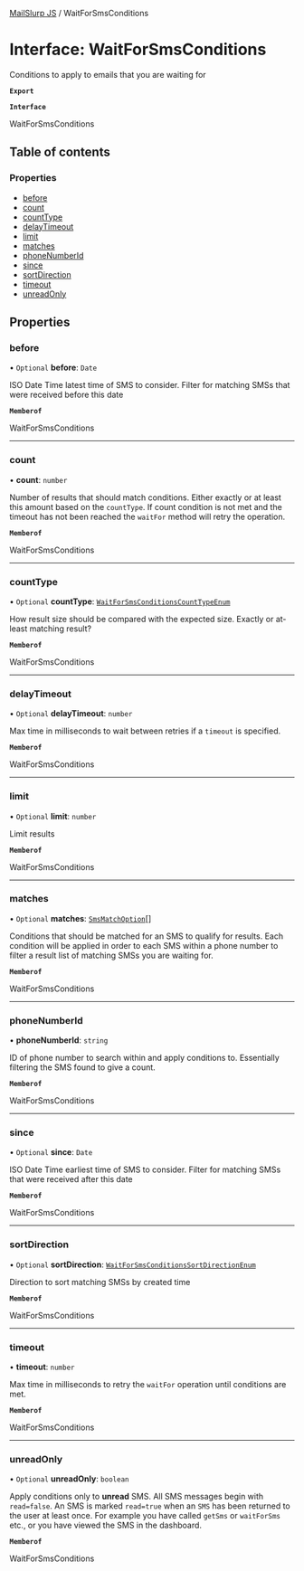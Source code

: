 [MailSlurp JS](../README.md) / WaitForSmsConditions

# Interface: WaitForSmsConditions

Conditions to apply to emails that you are waiting for

**`Export`**

**`Interface`**

WaitForSmsConditions

## Table of contents

### Properties

- [before](WaitForSmsConditions.md#before)
- [count](WaitForSmsConditions.md#count)
- [countType](WaitForSmsConditions.md#counttype)
- [delayTimeout](WaitForSmsConditions.md#delaytimeout)
- [limit](WaitForSmsConditions.md#limit)
- [matches](WaitForSmsConditions.md#matches)
- [phoneNumberId](WaitForSmsConditions.md#phonenumberid)
- [since](WaitForSmsConditions.md#since)
- [sortDirection](WaitForSmsConditions.md#sortdirection)
- [timeout](WaitForSmsConditions.md#timeout)
- [unreadOnly](WaitForSmsConditions.md#unreadonly)

## Properties

### before

• `Optional` **before**: `Date`

ISO Date Time latest time of SMS to consider. Filter for matching SMSs that were received before this date

**`Memberof`**

WaitForSmsConditions

___

### count

• **count**: `number`

Number of results that should match conditions. Either exactly or at least this amount based on the `countType`. If count condition is not met and the timeout has not been reached the `waitFor` method will retry the operation.

**`Memberof`**

WaitForSmsConditions

___

### countType

• `Optional` **countType**: [`WaitForSmsConditionsCountTypeEnum`](../enums/WaitForSmsConditionsCountTypeEnum.md)

How result size should be compared with the expected size. Exactly or at-least matching result?

**`Memberof`**

WaitForSmsConditions

___

### delayTimeout

• `Optional` **delayTimeout**: `number`

Max time in milliseconds to wait between retries if a `timeout` is specified.

**`Memberof`**

WaitForSmsConditions

___

### limit

• `Optional` **limit**: `number`

Limit results

**`Memberof`**

WaitForSmsConditions

___

### matches

• `Optional` **matches**: [`SmsMatchOption`](SmsMatchOption.md)[]

Conditions that should be matched for an SMS to qualify for results. Each condition will be applied in order to each SMS within a phone number to filter a result list of matching SMSs you are waiting for.

**`Memberof`**

WaitForSmsConditions

___

### phoneNumberId

• **phoneNumberId**: `string`

ID of phone number to search within and apply conditions to. Essentially filtering the SMS found to give a count.

**`Memberof`**

WaitForSmsConditions

___

### since

• `Optional` **since**: `Date`

ISO Date Time earliest time of SMS to consider. Filter for matching SMSs that were received after this date

**`Memberof`**

WaitForSmsConditions

___

### sortDirection

• `Optional` **sortDirection**: [`WaitForSmsConditionsSortDirectionEnum`](../enums/WaitForSmsConditionsSortDirectionEnum.md)

Direction to sort matching SMSs by created time

**`Memberof`**

WaitForSmsConditions

___

### timeout

• **timeout**: `number`

Max time in milliseconds to retry the `waitFor` operation until conditions are met.

**`Memberof`**

WaitForSmsConditions

___

### unreadOnly

• `Optional` **unreadOnly**: `boolean`

Apply conditions only to **unread** SMS. All SMS messages begin with `read=false`. An SMS is marked `read=true` when an `SMS` has been returned to the user at least once. For example you have called `getSms` or `waitForSms` etc., or you have viewed the SMS in the dashboard.

**`Memberof`**

WaitForSmsConditions
